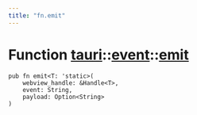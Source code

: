 ```yaml
---
title: "fn.emit"
---
```


# Function [tauri](/docs/api/rust/tauri/../index.html)::​[event](/docs/api/rust/tauri/index.html)::​[emit](/docs/api/rust/tauri/)

    pub fn emit<T: 'static>(
        webview_handle: &Handle<T>, 
        event: String, 
        payload: Option<String>
    )
      